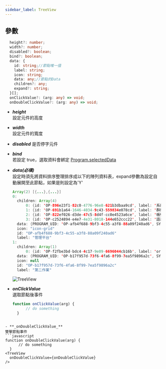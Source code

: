 ```yaml
---
sidebar_label: TreeView
---
```


## 參數

```typescript
  height?: number;
  width?: number;
  disabled?: boolean;
  bind?: boolean;
  data: {
    id: string;//節點唯一值
    label: string;
    icon: string;
    data: any;//節點的Data
    children?: any;
    expand?: string;
  }[];
  onClickValue?: (arg: any) => void;
  onDoubleClickValue?: (arg: any) => void;
```

- **_height_**  
  設定元件的高度

- **_width_**  
  設定元件的寬度

- **_disabled_**
  是否停字元件

- **_bind_**  
  若設定 true，選取資料會綁定 [Program.selectedData](ERP-widget#selectedData)

- **_data(必填)_**  
   設定時須先將資料排序整理排序成以下的陣列資料表，expand參數為設定自動展開至此節點，如果是則設定為'Y'

  ```java
  Array(2) [{...},{...}]
  0:
    children: Array(4)
        0: {id: 'OP-896e23f1-82c0-4776-96e8-621b3dbaa9cd', label: '系統資訊', data: {…}, icon: null, children: Array(3)}
        1: {id: 'OP-691b1a64-1646-4034-9c43-559834e078cd', label: '群組管理', data: {…}, icon: null, children: Array(2)}
        2: {id: 'OP-822ef026-d3de-47c5-8d4f-cc0e4523a6ce', label: '帳號管理', data: {…}, icon: null, children: Array(0)}
        3: {id: 'OP-c2524894-e4e7-4e31-8018-144e652ccc22', label: '語系管理', data: {…}, icon: null, children: Array(0)}
    data: {PROGRAM_UID: 'OP-afb4f688-9bf3-4c55-a3f8-88a09f240ad6', SYSTEM_UID: 'SYS_00001', PROGRAM_CODE: 'admin', PROGRAM_NAME: '管理平台', I18N: 'system.MANAGEMENT_PLATFORM', …}
    icon: "icon-grid"
    id: "OP-afb4f688-9bf3-4c55-a3f8-88a09f240ad6"
    label: "管理平台"
  1:
    children: Array(1)
        0: {id: 'OP-f2fbe3bd-bdc4-4c17-9e09-6696044cb16b', label: 'orgadmin', data: {…}, icon: null, children: Array(0)}
    data: {PROGRAM_UID: 'OP-b17f957d-73f6-4fa6-8f99-7ea5f9896a2c', SYSTEM_UID: 'SYS_00001', PROGRAM_CODE: 'org', PROGRAM_NAME: '第二作業', I18N: null, …}
    icon: null
    id: "OP-b17f957d-73f6-4fa6-8f99-7ea5f9896a2c"
    label: "第二作業"
  ```

  ![TreeView](/img/TreeView.png)

- **_onClickValue_**  
  選取節點後事件
  ```javascript
  function onClickValue(arg) {
        // do something
    }
 <TreeView 
    onClickValue={onClickValue} 
 />
  ```

- **_onDoubleClickValue_**  
  雙擊節點事件
  ```javascript
  function onDoubleClickValue(arg) {
        // do something
    }
 <TreeView 
    onDoubleClickValue={onDoubleClickValue} 
 />
  ```